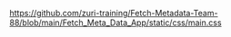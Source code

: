 
https://github.com/zuri-training/Fetch-Metadata-Team-88/blob/main/Fetch_Meta_Data_App/static/css/main.css
